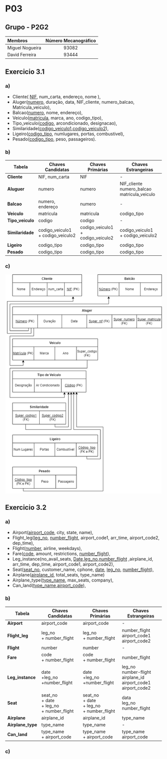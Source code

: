 # P03
## Grupo - **P2G2**

| Membros | Número Mecanográfico |
| :- | :-: |
| Miguel Nogueira | 93082 |
| David Ferreira | 93444 |

## Exercicio 3.1
### a)

- Cliente( <u>NIF</u>, num_carta, endereço, nome ),
- Aluger(<u>numero</u>, duração, data, NIF_cliente, numero_balcao, Matricula_veiculo),
- Balcao(<u>numero</u>, nome, endereço),
- Veiculo(<u>matricula</u>, marca, ano, codigo_tipo),
- Tipo_veiculo(<u>codigo</u>, arcondicionado, designacao),
- Similaridade(<u>codigo_veiculo1</u>,<u>codigo_veiculo2</u>),
- Ligeiro(<u>codigo_tipo</u>, numlugares, portas, combustivel),
- Pesado(<u>codigo_tipo</u>, peso, passageiros).

### b)

| Tabela | Chaves Candidatas | Chaves Primárias | Chaves Estrangeiras |
| - | - | - | - |
| **Cliente** | NIF, num_carta | NIF | - |
| **Aluguer** | numero | numero | NIF_cliente <br> numero_balcao <br> matricula_veiculo |
| **Balcao** | numero, endereço | numero | - |
| **Veiculo** | matricula | matricula | codigo_tipo |
| **Tipo_veiculo** | codigo | codigo | - |
| **Similaridade** | codigo_veiculo1 <br> + codigo_veiculo2 | codigo_veiculo1 <br> + codigo_veiculo2 | codigo_veiculo1 <br> + codigo_veiculo2 |
| **Ligeiro** | codigo_tipo | codigo_tipo | codigo_tipo |
| **Pesado** | codigo_tipo | codigo_tipo | codigo_tipo |

<div style="page-break-after: always;"></div>

### c)
![P03-3.1.drawio.png](P03-3.1.drawio.png)

<div style="page-break-after: always;"></div>

## Exercicio 3.2
### a)

- Airport(<u>airport_code</u>, city, state, name),
- Flight_leg(<u>leg_no</u>, <u>number_flight</u>, airport_code1, arr_time, airport_code2, dep_time),
- Flight(<u>number</u>, airline, weekdays),
- Fare(<u>code</u>, amount, restrictions, <u>number_flight</u>),
- Leg_instance(no_avail_seats, <u>Date</u>,<u>leg_no</u>,<u>number_flight</u> ,airplane_id, arr_time, dep_time, airport_code1, airport_code2),
- Seat(<u>seat_no</u>, customer_name, cphone, <u>date</u>, <u>leg_no</u>, <u>number_flight</u>),
- Airplane(<u>airplane_id</u>, total_seats, type_name)
- Airplane_type(<u>type_name</u>, max_seats, company),
- Can_land(<u>type_name</u>,<u>airport_code</u>),

### b)

| Tabela | Chaves Candidatas | Chaves Primárias | Chaves Estrangeiras |
| - | - | - | - |
| **Airport** | airport_code | airport_code | - |
| **Flight_leg** | leg_no <br>+ number_flight | leg_no <br>+ number_flight | number_flight <br> airport_code1 <br> airport_code2|
| **Flight** | number | number| - |
| **Fare** | code <br>+ number_flight | code <br>+ number_flight | number_flight |
| **Leg_instance** | date <br>+leg_no <br>+number_flight | date <br>+leg_no <br>+number_flight| leg_no <br> number-flight <br> airplane_id <br> airport_code1 <br> airport_code2|
| **Seat** | seat_no <br>+ date <br>+ leg_no <br>+ number_flight | seat_no <br>+ date <br>+ leg_no <br>+ number_flight | data <br> leg_no <br> number_flight <br> |
| **Airplane** | airplane_id | airplane_id | type_name |
| **Airplane_type** | type_name | type_name | - |
| **Can_land** | type_name <br>+ airport_code | type_name <br>+ airport_code | type_name <br> airport_code|

<div style="page-break-after: always;"></div>

### c)

